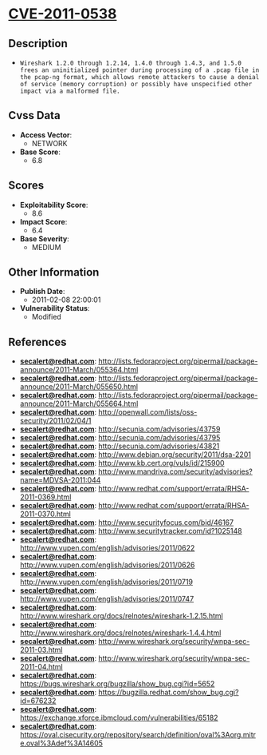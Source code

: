 
# [CVE-2011-0538](http://lists.fedoraproject.org/pipermail/package-announce/2011-March/055364.html)

## Description

- `Wireshark 1.2.0 through 1.2.14, 1.4.0 through 1.4.3, and 1.5.0 frees an uninitialized pointer during processing of a .pcap file in the pcap-ng format, which allows remote attackers to cause a denial of service (memory corruption) or possibly have unspecified other impact via a malformed file.`

## Cvss Data

- **Access Vector**:
  - NETWORK
- **Base Score**:
  - 6.8

## Scores

- **Exploitability Score**:
  - 8.6
- **Impact Score**:
  - 6.4
- **Base Severity**:
  - MEDIUM

## Other Information

- **Publish Date**:
  - 2011-02-08 22:00:01
- **Vulnerability Status**:
  - Modified

## References

- **secalert@redhat.com**: http://lists.fedoraproject.org/pipermail/package-announce/2011-March/055364.html
- **secalert@redhat.com**: http://lists.fedoraproject.org/pipermail/package-announce/2011-March/055650.html
- **secalert@redhat.com**: http://lists.fedoraproject.org/pipermail/package-announce/2011-March/055664.html
- **secalert@redhat.com**: http://openwall.com/lists/oss-security/2011/02/04/1
- **secalert@redhat.com**: http://secunia.com/advisories/43759
- **secalert@redhat.com**: http://secunia.com/advisories/43795
- **secalert@redhat.com**: http://secunia.com/advisories/43821
- **secalert@redhat.com**: http://www.debian.org/security/2011/dsa-2201
- **secalert@redhat.com**: http://www.kb.cert.org/vuls/id/215900
- **secalert@redhat.com**: http://www.mandriva.com/security/advisories?name=MDVSA-2011:044
- **secalert@redhat.com**: http://www.redhat.com/support/errata/RHSA-2011-0369.html
- **secalert@redhat.com**: http://www.redhat.com/support/errata/RHSA-2011-0370.html
- **secalert@redhat.com**: http://www.securityfocus.com/bid/46167
- **secalert@redhat.com**: http://www.securitytracker.com/id?1025148
- **secalert@redhat.com**: http://www.vupen.com/english/advisories/2011/0622
- **secalert@redhat.com**: http://www.vupen.com/english/advisories/2011/0626
- **secalert@redhat.com**: http://www.vupen.com/english/advisories/2011/0719
- **secalert@redhat.com**: http://www.vupen.com/english/advisories/2011/0747
- **secalert@redhat.com**: http://www.wireshark.org/docs/relnotes/wireshark-1.2.15.html
- **secalert@redhat.com**: http://www.wireshark.org/docs/relnotes/wireshark-1.4.4.html
- **secalert@redhat.com**: http://www.wireshark.org/security/wnpa-sec-2011-03.html
- **secalert@redhat.com**: http://www.wireshark.org/security/wnpa-sec-2011-04.html
- **secalert@redhat.com**: https://bugs.wireshark.org/bugzilla/show_bug.cgi?id=5652
- **secalert@redhat.com**: https://bugzilla.redhat.com/show_bug.cgi?id=676232
- **secalert@redhat.com**: https://exchange.xforce.ibmcloud.com/vulnerabilities/65182
- **secalert@redhat.com**: https://oval.cisecurity.org/repository/search/definition/oval%3Aorg.mitre.oval%3Adef%3A14605

